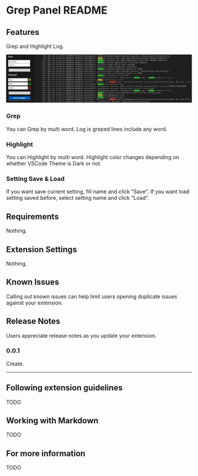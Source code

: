 # Grep Panel README

## Features

Grep and Highlight Log.

![Sample Image](./resources/image.png)

### Grep

You can Grep by multi word.
Log is greped lines include any word.

### Highlight

You can Highlight by multi word.
Highlight color changes depending on whether VSCode Theme is Dark or not.

### Setting Save & Load

If you want save current setting, fill name and click "Save".
If you want load setting saved before, select setting name and click "Load".

## Requirements

Nothing.

## Extension Settings

Nothing.

## Known Issues

Calling out known issues can help limit users opening duplicate issues against your extension.

## Release Notes

Users appreciate release notes as you update your extension.

### 0.0.1

Create.

---

## Following extension guidelines

TODO

## Working with Markdown

TODO

## For more information

TODO
